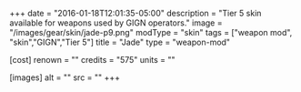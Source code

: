 +++
date = "2016-01-18T12:01:35-05:00"
description = "Tier 5 skin available for weapons used by GIGN operators."
image = "/images/gear/skin/jade-p9.png"
modType = "skin"
tags = ["weapon mod", "skin","GIGN","Tier 5"]
title = "Jade"
type = "weapon-mod"

[cost]
  renown = ""
  credits = "575"
  units = ""

[images]
  alt = ""
  src = ""
+++
